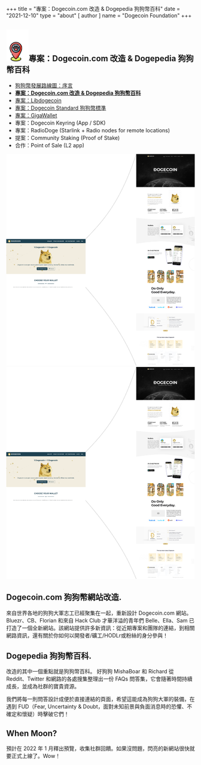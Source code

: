 +++
title = "專案：Dogecoin.com 改造 & Dogepedia 狗狗幣百科"
date = "2021-12-10"
type = "about"
[ author ]
name = "Dogecoin Foundation"
+++

<section class="presentation">
<div class="left">

<div class="title">


 ## <img width="60px" style='display: inline;' src="/marker.png"/>專案：Dogecoin.com 改造 & Dogepedia 狗狗幣百科

<div class="underline"></div>
</div>

<div class="description">

* [狗狗幣發展路線圖：序言](/zh-tw/trailmap/prologue/)
* [**專案：Dogecoin.com 改造 & Dogepedia 狗狗幣百科**](/zh-tw/trailmap/website/)
* [專案：Libdogecoin](/zh-tw/trailmap/libdogecoin/)
* [專案：Dogecoin Standard 狗狗幣標準](/zh-tw/trailmap/standard/)
* [專案：GigaWallet](/zh-tw/trailmap/gigawallet/)
* 專案：Dogecoin Keyring (App / SDK)
* 專案：RadioDoge (Starlink + Radio nodes for remote locations)
* 提案：Community Staking (Proof of Stake)
* 合作：Point of Sale (L2 app)
</div>

</div>

<div class="right">
<img class="dogegoin-light" src="/website.png" alt="Dogecoin logo">
<img class="dogegoin-dark" src="/website.png" alt="Dogecoin logo">
</div>


</section>

<section class='board'>

## Dogecoin.com 狗狗幣網站改造.

來自世界各地的狗狗大軍志工已經聚集在一起，重新設計 Dogecoin.com 網站。Bluezr、CB、Florian 和來自 Hack Club 才華洋溢的青年們 Belle、Ella、Sam 已打造了一個全新網站。該網站提供許多新資訊：從近期專案和團隊的連結，到相關網路資訊，還有關於你如何以開發者/礦工/HODLr或粉絲的身分參與！


## Dogepedia 狗狗幣百科.

改造的其中一個重點就是狗狗幣百科。
好狗狗 MishaBoar 和 Richard 從 Reddit、Twitter 和網路的各處搜集整理出一份 FAQs 問答集，它會隨著時間持續成長，並成為社群的寶貴資源。

我們將每一則問答設計成便於直接連結的頁面，希望這能成為狗狗大軍的裝備，在遇到 FUD（Fear, Uncertainty & Doubt，面對未知前景與負面消息時的恐懼、不確定和懷疑）時擊破它們！


## When Moon?

預計在 2022 年 1 月釋出預覽，收集社群回饋。如果沒問題，閃亮的新網站很快就要正式上線了。Wow！

</section>
